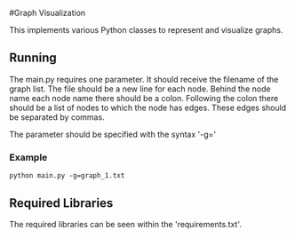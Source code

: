#Graph Visualization

This implements various Python classes to represent and visualize graphs.

## Running

The main.py requires one parameter. 
It should receive the filename of the graph list. 
The file should be a new line for each node.
Behind the node name each node name there should be a colon.
Following the colon there should be a list of nodes to which the node has edges.
These edges should be separated by commas.

The parameter should be specified with the syntax '-g='

### Example
```shell
python main.py -g=graph_1.txt
```

## Required Libraries

The required libraries can be seen within the 'requirements.txt'.